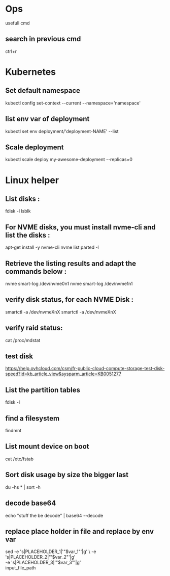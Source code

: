 # Ops
usefull cmd

## search in previous cmd
ctrl+r 

# Kubernetes

## Set default namespace 
kubectl config set-context --current --namespace='namespace'

## list env var of deployment
kubectl set env deployment/'deployment-NAME' --list

## Scale deployment 
kubectl scale deploy my-awesome-deployment --replicas=0

# Linux helper

## List disks :
fdisk -l
lsblk

## For NVME disks, you must install nvme-cli and list the disks :
apt-get install -y nvme-cli
nvme list
parted -l

## Retrieve the listing results and adapt the commands below :
nvme smart-log /dev/nvme0n1
nvme smart-log /dev/nvme1n1

## verify disk status, for each NVME Disk  :
smartctl -a /dev/nvmeXnX
smartctl -a /dev/nvmeXnX

## verify raid status:
cat /proc/mdstat

## test disk 
https://help.ovhcloud.com/csm/fr-public-cloud-compute-storage-test-disk-speed?id=kb_article_view&sysparm_article=KB0051277

## List the partition tables
fdisk -l

## find a filesystem 
findmnt

## List mount device on boot
cat /etc/fstab

## Sort disk usage by size the bigger last
du -hs * | sort -h

## decode base64
echo "stuff the be decode" | base64 --decode

## replace place holder in file and replace by env var
sed -e 's|PLACEHOLDER_1|'"$var_1"'|g' \
    -e 's|PLACEHOLDER_2|'"$var_2"'|g' \
    -e 's|PLACEHOLDER_3|'"$var_3"'|g' \
    input_file_path
